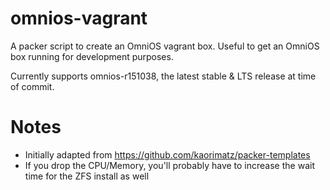 # omnios-vagrant

A packer script to create an OmniOS vagrant box. Useful to get an OmniOS box running for development purposes.

Currently supports omnios-r151038, the latest stable & LTS release at time of commit.

# Notes

-   Initially adapted from https://github.com/kaorimatz/packer-templates
-   If you drop the CPU/Memory, you'll probably have to increase the wait time for the ZFS install as well

